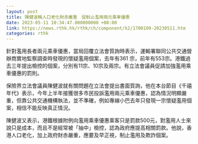 ```yaml
---
layout: post
title: 陳健波稱人口老化財赤嚴重　促制止濫用兩元乘車優惠
date: 2023-05-11 10:34:47.000000000 +08:00
link: https://news.rthk.hk/rthk/ch/component/k2/1700109-20230511.htm
categories: rthk
---
```


針對濫用長者兩元乘車優惠，當局回覆立法會質詢時表示，運輸署聯同公共交通營辦商實地監察調查時發現的懷疑濫用個案，去年有361 宗，前年有553宗。港鐵過去三年提出檢控的個案，分別有11宗、10宗及兩宗。有立法會議員促請加強濫用乘車優惠的罰則。

保險界立法會議員陳健波就有關問題在立法會提出書面質詢，他在本台節目《千禧年代》表示，今年上半年接獲很多市民投訴濫用兩元乘車優惠，認為情況明顯嚴重，但靠公共交通機構執法，並不準確，例如專線小巴去年只發現一宗懷疑濫用個案，相信不能反映真正情況。

陳健波又表示，港鐵根據附例向濫用乘車優惠乘客只是罰款500元，對濫用人士來說只是成本，而且不是經常被「抽中」檢控，認為政府應提高相關罰款。他說，香港人口老化，加上政府財赤嚴重，應要及早正視，制止濫用及欺詐個案。
